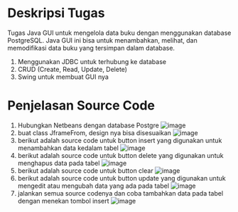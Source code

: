 # Deskripsi Tugas
Tugas Java GUI untuk mengelola data buku dengan menggunakan database PostgreSQL. Java GUI ini bisa untuk menambahkan, melihat, dan memodifikasi data buku yang tersimpan dalam database.

1. Menggunakan JDBC untuk terhubung ke database
2. CRUD (Create, Read, Update, Delete)
3. Swing untuk membuat GUI nya

# Penjelasan Source Code

1. Hubungkan Netbeans dengan database Postgre
   ![image](https://github.com/user-attachments/assets/0cb35e59-5288-4d1c-9357-669a1bfaf788)
2. buat class JframeFrom, design nya bisa disesuaikan
   ![image](https://github.com/user-attachments/assets/0ea4771a-7b99-436f-a185-3eed6a6c8d87)
3. berikut adalah source code untuk button insert yang digunakan untuk menambahkan data kedalam tabel
   ![image](https://github.com/user-attachments/assets/8704bf0b-fc3f-4aaf-89ab-10c843d3fc5d)
4. berikut adalah source code untuk button delete yang digunakan untuk menghapus data pada tabel
   ![image](https://github.com/user-attachments/assets/5002710a-3de5-44d9-9977-05f9a7391b2c)
5. berikut adalah source code untuk button clear
   ![image](https://github.com/user-attachments/assets/0c54793e-3786-4e79-8286-ed6aef03d041)
6. berikut adalah source code untuk button update yang digunakan untuk mengedit atau mengubah data yang ada pada tabel
   ![image](https://github.com/user-attachments/assets/53dd7cac-df8c-4828-b42a-160a9a95a1f6)
7. jalankan semua source codenya dan coba tambahkan data pada tabel dengan menekan tombol insert
   ![image](https://github.com/user-attachments/assets/f063cb74-d800-4a0e-8f05-41abd651bd2d)






